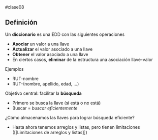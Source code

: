 #clase08 
## Definición

Un **diccionario** es una EDD con las siguientes operaciones
- **Asociar** un valor a una llave
- **Actualizar** el valor asociado a una llave
- **Obtener** el valor asociado a una llave
- En ciertos casos, **eliminar** de la estructura una asociación llave-valor

Ejemplos
- RUT-nombre
- RUT-(nombre, apellido, edad, ...)

Objetivo central: facilitar la **búsqueda**
- Primero se busca la llave (si está o no está)
- Buscar = *buscar eficientemente*

¿Cómo almacenamos las llaves para lograr búsqueda eficiente?
- Hasta ahora tenemos arreglos y listas, pero tienen limitaciones ([[Limitaciones de arreglos y listas]])